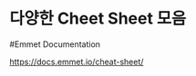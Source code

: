 #  다양한 Cheet Sheet 모음


#Emmet Documentation 

<a href="https://docs.emmet.io/cheat-sheet/">https://docs.emmet.io/cheat-sheet/</a>
